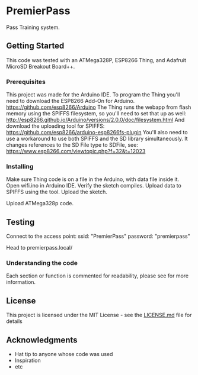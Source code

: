 # PremierPass

Pass Training system.

## Getting Started

This code was tested with an ATMega328P, ESP8266 Thing, and Adafruit MicroSD Breakout Board++.

### Prerequisites

This project was made for the Arduino IDE.
To program the Thing you'll need to download the ESP8266 Add-On for Arduino.
https://github.com/esp8266/Arduino
The Thing runs the webapp from flash memory using the SPIFFS filesystem, so you'll need to set that up as well:
http://esp8266.github.io/Arduino/versions/2.0.0/doc/filesystem.html
And download the uploading tool for SPIFFS:
https://github.com/esp8266/arduino-esp8266fs-plugin
You'll also need to use a workaround to use both SPIFFS and the SD library simultaneously. It changes references to the SD File type to SDFile, see:
https://www.esp8266.com/viewtopic.php?f=32&t=12023


### Installing

Make sure Thing code is on a file in the Arduino, with data file inside it.
Open wifi.ino in Arduino IDE.
Verify the sketch compiles.
Upload data to SPIFFS using the tool.
Upload the sketch.

Upload ATMega328p code.

## Testing

Connect to the access point:
ssid: "PremierPass"
password: "premierpass"

Head to premierpass.local/

### Understanding the code

Each section or function is commented for readability, please see for more information.


## License

This project is licensed under the MIT License - see the [LICENSE.md](LICENSE.md) file for details

## Acknowledgments

* Hat tip to anyone whose code was used
* Inspiration
* etc
